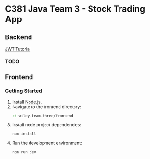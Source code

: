 # C381 Java Team 3 - Stock Trading App

## Backend

[JWT Tutorial](https://www.youtube.com/watch?v=bqFjrhRrvy8)

### TODO

## Frontend
### Getting Started
1. Install [Node.js](https://nodejs.org/en/download).
2. Navigate to the frontend directory:
   ```bash
   cd wiley-team-three/frontend
   ```
3. Install node project dependencies:
   ```bash
   npm install
   ```
4. Run the development environment:
   ```bash
   npm run dev
   ```


